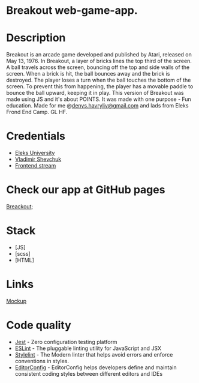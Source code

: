 # Breakout web-game-app.

# Description
Breakout is an arcade game developed and published by Atari, released on May 13, 1976. In Breakout, a layer of bricks lines the top third of the screen. A ball travels across the screen, bouncing off the top and side walls of the screen. When a brick is hit, the ball bounces away and the brick is destroyed. The player loses a turn when the ball touches the bottom of the screen. To prevent this from happening, the player has a movable paddle to bounce the ball upward, keeping it in play. This version of Breakout was made using JS and it's about POINTS. It was made with one purpose - Fun education. Made for me @denys.havryliv@gmail.com and lads from Eleks Frond End Camp. GL HF.

# Credentials
* [Eleks University](https://www.facebook.com/eleksuniversity/ "Eleks")
* [Vladimir Shevchuk](https://github.com/dosandk/ "JS teacher/advicer")
* [Frontend stream](https://www.facebook.com/groups/270300106928894/ "FrontEnd Group FB")

# Check our app at GitHub pages
[Breackout](https://bivi325.github.io/Breakout/dist/);

# Stack
* [JS]
* [scss]
* [HTML]

# Links

[Mockup](https://wireframepro.mockflow.com/view/M52313b1f84d8fe5b2886c60fbbdcd94c1539600241686)


# Code quality

* [Jest](https://jestjs.io) - Zero configuration testing platform
* [ESLint](https://eslint.org/) - The pluggable linting utility for JavaScript and JSX
* [Stylelint](https://stylelint.io/) - The Modern linter that helps avoid errors and enforce conventions in styles.
* [EditorConfig](https://editorconfig.org/) - EditorConfig helps developers define and maintain consistent coding styles between different editors and IDEs
